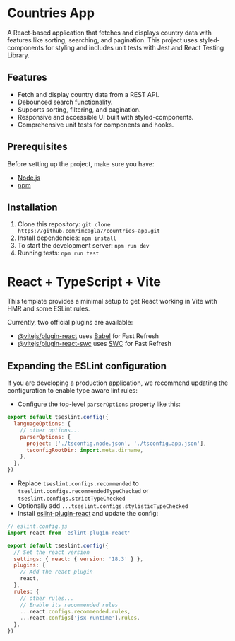 # Countries App

A React-based application that fetches and displays country data with features like sorting, searching, and pagination. This project uses styled-components for styling and includes unit tests with Jest and React Testing Library.

## Features

- Fetch and display country data from a REST API.
- Debounced search functionality.
- Supports sorting, filtering, and pagination.
- Responsive and accessible UI built with styled-components.
- Comprehensive unit tests for components and hooks.

## Prerequisites

Before setting up the project, make sure you have:

- [Node.js](https://nodejs.org/)
- [npm](https://www.npmjs.com/)

## Installation

1. Clone this repository: ```git clone https://github.com/imcagla7/countries-app.git```
2. Install dependencies: ```npm install```
3. To start the development server: ```npm run dev```
3. Running tests: ```npm run test```


  
# React + TypeScript + Vite

This template provides a minimal setup to get React working in Vite with HMR and some ESLint rules.

Currently, two official plugins are available:

- [@vitejs/plugin-react](https://github.com/vitejs/vite-plugin-react/blob/main/packages/plugin-react/README.md) uses [Babel](https://babeljs.io/) for Fast Refresh
- [@vitejs/plugin-react-swc](https://github.com/vitejs/vite-plugin-react-swc) uses [SWC](https://swc.rs/) for Fast Refresh

## Expanding the ESLint configuration

If you are developing a production application, we recommend updating the configuration to enable type aware lint rules:

- Configure the top-level `parserOptions` property like this:

```js
export default tseslint.config({
  languageOptions: {
    // other options...
    parserOptions: {
      project: ['./tsconfig.node.json', './tsconfig.app.json'],
      tsconfigRootDir: import.meta.dirname,
    },
  },
})
```

- Replace `tseslint.configs.recommended` to `tseslint.configs.recommendedTypeChecked` or `tseslint.configs.strictTypeChecked`
- Optionally add `...tseslint.configs.stylisticTypeChecked`
- Install [eslint-plugin-react](https://github.com/jsx-eslint/eslint-plugin-react) and update the config:

```js
// eslint.config.js
import react from 'eslint-plugin-react'

export default tseslint.config({
  // Set the react version
  settings: { react: { version: '18.3' } },
  plugins: {
    // Add the react plugin
    react,
  },
  rules: {
    // other rules...
    // Enable its recommended rules
    ...react.configs.recommended.rules,
    ...react.configs['jsx-runtime'].rules,
  },
})
```
